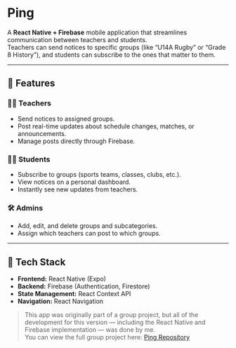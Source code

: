 # Ping

A **React Native + Firebase** mobile application that streamlines communication between teachers and students.  
Teachers can send notices to specific groups (like “U14A Rugby” or “Grade 8 History”), and students can subscribe to the ones that matter to them.

---

## 🚀 Features

### 👩‍🏫 Teachers
- Send notices to assigned groups.
- Post real-time updates about schedule changes, matches, or announcements.
- Manage posts directly through Firebase.

### 🧑‍🎓 Students
- Subscribe to groups (sports teams, classes, clubs, etc.).
- View notices on a personal dashboard.
- Instantly see new updates from teachers.

### 🛠️ Admins
- Add, edit, and delete groups and subcategories.
- Assign which teachers can post to which groups.

---

## 🧩 Tech Stack

- **Frontend:** React Native (Expo)
- **Backend:** Firebase (Authentication, Firestore)
- **State Management:** React Context API
- **Navigation:** React Navigation


> This app was originally part of a group project, but all of the development for this version — including the React Native and Firebase implementation — was done by me.  
> You can view the full group project here: [Ping Repository](https://github.com/ITMDA-S6/Ping)
